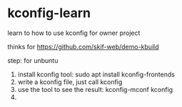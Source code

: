 # kconfig-learn
learn to how to use kconfig for owner project

thinks for https://github.com/skif-web/demo-kbuild

step: for unbuntu

1. install kconfig tool: sudo apt install kconfig-frontends
2. write a kconfig file, just call kconfig
3. use the tool to see the result: kconfig-mconf kconfig
4. 
